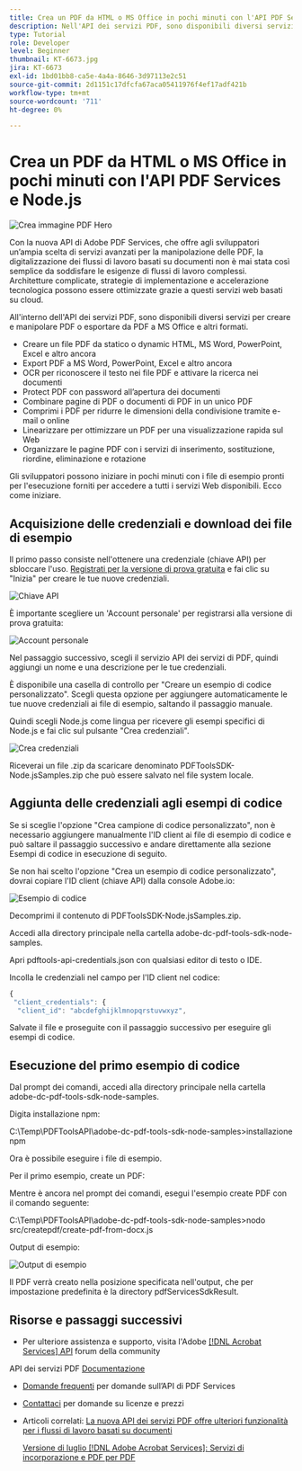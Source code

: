 ```yaml
---
title: Crea un PDF da HTML o MS Office in pochi minuti con l'API PDF Services e Node.js
description: Nell'API dei servizi PDF, sono disponibili diversi servizi per creare e manipolare PDF o esportare da PDF a MS Office e altri formati
type: Tutorial
role: Developer
level: Beginner
thumbnail: KT-6673.jpg
jira: KT-6673
exl-id: 1bd01bb8-ca5e-4a4a-8646-3d97113e2c51
source-git-commit: 2d1151c17dfcfa67aca05411976f4ef17adf421b
workflow-type: tm+mt
source-wordcount: '711'
ht-degree: 0%

---
```


# Crea un PDF da HTML o MS Office in pochi minuti con l&#39;API PDF Services e Node.js

![Crea immagine PDF Hero](assets/createpdffromhtml_hero.jpg)

Con la nuova API di Adobe PDF Services, che offre agli sviluppatori un’ampia scelta di servizi avanzati per la manipolazione delle PDF, la digitalizzazione dei flussi di lavoro basati su documenti non è mai stata così semplice da soddisfare le esigenze di flussi di lavoro complessi. Architetture complicate, strategie di implementazione e accelerazione tecnologica possono essere ottimizzate grazie a questi servizi web basati su cloud.

All&#39;interno dell&#39;API dei servizi PDF, sono disponibili diversi servizi per creare e manipolare PDF o esportare da PDF a MS Office e altri formati.

* Creare un file PDF da statico o dynamic HTML, MS Word, PowerPoint, Excel e altro ancora
* Export PDF a MS Word, PowerPoint, Excel e altro ancora
* OCR per riconoscere il testo nei file PDF e attivare la ricerca nei documenti
* Protect PDF con password all’apertura dei documenti
* Combinare pagine di PDF o documenti di PDF in un unico PDF
* Comprimi i PDF per ridurre le dimensioni della condivisione tramite e-mail o online
* Linearizzare per ottimizzare un PDF per una visualizzazione rapida sul Web
* Organizzare le pagine PDF con i servizi di inserimento, sostituzione, riordine, eliminazione e rotazione

Gli sviluppatori possono iniziare in pochi minuti con i file di esempio pronti per l&#39;esecuzione forniti per accedere a tutti i servizi Web disponibili. Ecco come iniziare.

## Acquisizione delle credenziali e download dei file di esempio

Il primo passo consiste nell&#39;ottenere una credenziale (chiave API) per sbloccare l&#39;uso. [Registrati per la versione di prova gratuita](https://www.adobe.com/go/dcsdks_credentials) e fai clic su &quot;Inizia&quot; per creare le tue nuove credenziali.

![Chiave API](assets/apikey.png)

È importante scegliere un &#39;Account personale&#39; per registrarsi alla versione di prova gratuita:

![Account personale](assets/personalaccount.png)

Nel passaggio successivo, scegli il servizio API dei servizi di PDF, quindi aggiungi un nome e una descrizione per le tue credenziali.

È disponibile una casella di controllo per &quot;Creare un esempio di codice personalizzato&quot;. Scegli questa opzione per aggiungere automaticamente le tue nuove credenziali ai file di esempio, saltando il passaggio manuale.

Quindi scegli Node.js come lingua per ricevere gli esempi specifici di Node.js e fai clic sul pulsante &quot;Crea credenziali&quot;.

![Crea credenziali](assets/createcredentials.png)

Riceverai un file .zip da scaricare denominato PDFToolsSDK-Node.jsSamples.zip che può essere salvato nel file system locale.

## Aggiunta delle credenziali agli esempi di codice

Se si sceglie l&#39;opzione &quot;Crea campione di codice personalizzato&quot;, non è necessario aggiungere manualmente l&#39;ID client ai file di esempio di codice e può saltare il passaggio successivo e andare direttamente alla sezione Esempi di codice in esecuzione di seguito.

Se non hai scelto l&#39;opzione &quot;Crea un esempio di codice personalizzato&quot;, dovrai copiare l&#39;ID client (chiave API) dalla console Adobe.io:

![Esempio di codice](assets/codesample.png)

Decomprimi il contenuto di PDFToolsSDK-Node.jsSamples.zip.

Accedi alla directory principale nella cartella adobe-dc-pdf-tools-sdk-node-samples.

Apri pdftools-api-credentials.json con qualsiasi editor di testo o IDE.

Incolla le credenziali nel campo per l&#39;ID client nel codice:

```javascript
{
 "client_credentials": {
  "client_id": "abcdefghijklmnopqrstuvwxyz",
```

Salvate il file e proseguite con il passaggio successivo per eseguire gli esempi di codice.

## Esecuzione del primo esempio di codice

Dal prompt dei comandi, accedi alla directory principale nella cartella adobe-dc-pdf-tools-sdk-node-samples.

Digita installazione npm:

C:\Temp\PDFToolsAPI\adobe-dc-pdf-tools-sdk-node-samples>installazione npm

Ora è possibile eseguire i file di esempio.

Per il primo esempio, create un PDF:

Mentre è ancora nel prompt dei comandi, esegui l&#39;esempio create PDF con il comando seguente:

C:\Temp\PDFToolsAPI\adobe-dc-pdf-tools-sdk-node-samples>nodo src/createpdf/create-pdf-from-docx.js

Output di esempio:

![Output di esempio](assets/exampleoutput.png)

Il PDF verrà creato nella posizione specificata nell&#39;output, che per impostazione predefinita è la directory pdfServicesSdkResult.

## Risorse e passaggi successivi

* Per ulteriore assistenza e supporto, visita l&#39;Adobe [[!DNL Acrobat Services] API](https://community.adobe.com/t5/document-cloud-sdk/bd-p/Document-Cloud-SDK?page=1&amp;sort=latest_replies&amp;filter=all) forum della community

API dei servizi PDF [Documentazione](https://www.adobe.com/go/pdftoolsapi_doc)

* [Domande frequenti](https://community.adobe.com/t5/document-cloud-sdk/faq-for-document-services-pdf-tools-api/m-p/10726197) per domande sull’API di PDF Services

* [Contattaci](https://www.adobe.com/go/pdftoolsapi_requestform) per domande su licenze e prezzi

* Articoli correlati:
  [La nuova API dei servizi PDF offre ulteriori funzionalità per i flussi di lavoro basati su documenti](https://community.adobe.com/t5/document-services-apis/new-pdf-tools-api-brings-more-capabilities-for-document-services/m-p/11294170)

  [Versione di luglio [!DNL Adobe Acrobat Services]: Servizi di incorporazione e PDF per PDF](https://medium.com/adobetech/july-release-of-adobe-document-services-pdf-embed-and-pdf-tools-17211bf7776d)
